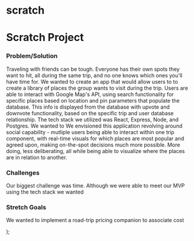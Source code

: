 # scratch
<h1>Scratch Project</h1>
      <div>
        <h3>Problem/Solution</h3>
        <p>
          Traveling with friends can be tough. Everyone has their own spots they
          want to hit, all during the same trip, and no one knows which ones
          you'll have time for. We wanted to create an app that would allow
          users to to create a library of places the group wants to visit during
          the trip. Users are able to interact with Google Map's API, using
          search functionality for specific places based on location and pin
          parameters that populate the database. This info is displayed from the
          database with upvote and downvote functionality, based on the specific
          trip and user database relationship. The tech stack we utilized was
          React, Express, Node, and Postgres. We wanted to We envisioned this
          application revolving around social capability - mutliple users being
          able to interact within one trip component, with real-time visuals for
          which places are most popular and agreed upon, making on-the-spot
          decisions much more possible. More doing, less deliberating, all while
          being able to visualize where the places are in relation to another.
        </p>
      </div>
      <div>
        <h3>Challenges</h3>
        <p>
          Our biggest challenge was time. Although we were able to meet our MVP
          using the tech stack we wanted
        </p>
      </div>
      <div>
        <h3>Stretch Goals</h3>
        <p>
          We wanted to implement a road-trip pricing companion to associate cost
        </p>
      </div>
    </div>
  );